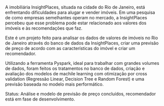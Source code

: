 A imobiliária InsightPlaces, situada na cidade do Rio de Janeiro, está enfrentando dificuldades para alugar e vender imóveis. Em uma pesquisa de como empresas semelhantes operam no mercado, a InsightPlaces percebeu que esse problema pode estar relacionado aos valores dos imóveis e às recomendações que faz.

Este é um projeto feito para analisar os dados de valores de imóveis no Rio de Janeiro através do banco de dados da InsightPlaces, criar uma previsão de preço de acordo com as características do imóvel e criar um recomendador.

Utilizando a ferramenta Pyspark, ideal para trabalhar com grandes volumes de dados, foram feitos os tratamentos no banco de dados, criação e avaliação dos modelos de machile learning com otimização por cross validation (Regressão Linear, Decision Tree e Random Forest) e uma previsão baseada no modelo mais performático.

Status: Análise e modelo de previsão de preço concluídos, recomendador está em fase de desenvolvimento.
